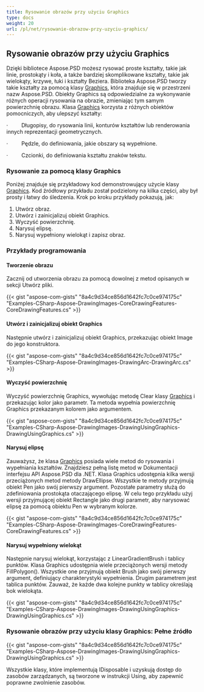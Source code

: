 ```yaml
---
title: Rysowanie obrazów przy użyciu Graphics
type: docs
weight: 20
url: /pl/net/rysowanie-obrazow-przy-uzyciu-graphics/
---
```


## **Rysowanie obrazów przy użyciu Graphics**
Dzięki bibliotece Aspose.PSD możesz rysować proste kształty, takie jak linie, prostokąty i koła, a także bardziej skomplikowane kształty, takie jak wielokąty, krzywe, łuki i kształty Beziera. Biblioteka Aspose.PSD tworzy takie kształty za pomocą klasy [Graphics](https://reference.aspose.com/psd/net/aspose.psd/graphics), która znajduje się w przestrzeni nazw Aspose.PSD. Obiekty Graphics są odpowiedzialne za wykonywanie różnych operacji rysowania na obrazie, zmieniając tym samym powierzchnię obrazu. Klasa [Graphics](https://reference.aspose.com/psd/net/aspose.psd/graphics) korzysta z różnych obiektów pomocniczych, aby ulepszyć kształty:

·         Długopisy, do rysowania linii, konturów kształtów lub renderowania innych reprezentacji geometrycznych.

·         Pędzle, do definiowania, jakie obszary są wypełnione.

·         Czcionki, do definiowania kształtu znaków tekstu.
### **Rysowanie za pomocą klasy Graphics**
Poniżej znajduje się przykładowy kod demonstrowujący użycie klasy [Graphics](https://reference.aspose.com/psd/net/aspose.psd/graphics). Kod źródłowy przykładu został podzielony na kilka części, aby był prosty i łatwy do śledzenia. Krok po kroku przykłady pokazują, jak:

1. Utwórz obraz.
1. Utwórz i zainicjalizuj obiekt Graphics.
1. Wyczyść powierzchnię.
1. Narysuj elipsę.
1. Narysuj wypełniony wielokąt i zapisz obraz.
### **Przykłady programowania**
#### **Tworzenie obrazu**
Zacznij od utworzenia obrazu za pomocą dowolnej z metod opisanych w sekcji Utwórz pliki.

{{< gist "aspose-com-gists" "8a4c9d34ce856d1642fc7c0ce974175c" "Examples-CSharp-Aspose-DrawingImages-CoreDrawingFeatures-CoreDrawingFeatures.cs" >}}
#### **Utwórz i zainicjalizuj obiekt Graphics**
Następnie utwórz i zainicjalizuj obiekt Graphics, przekazując obiekt Image do jego konstruktora.

{{< gist "aspose-com-gists" "8a4c9d34ce856d1642fc7c0ce974175c" "Examples-CSharp-Aspose-DrawingImages-DrawingArc-DrawingArc.cs" >}}
#### **Wyczyść powierzchnię**
Wyczyść powierzchnię Graphics, wywołując metodę Clear klasy [Graphics](https://reference.aspose.com/psd/net/aspose.psd/graphics) i przekazując kolor jako parametr. Ta metoda wypełnia powierzchnię Graphics przekazanym kolorem jako argumentem.

{{< gist "aspose-com-gists" "8a4c9d34ce856d1642fc7c0ce974175c" "Examples-CSharp-Aspose-DrawingImages-DrawingUsingGraphics-DrawingUsingGraphics.cs" >}}
#### **Narysuj elipsę**
Zauważysz, że klasa [Graphics](https://reference.aspose.com/psd/net/aspose.psd/graphics) posiada wiele metod do rysowania i wypełniania kształtów. Znajdziesz pełną listę metod w Dokumentacji interfejsu API Aspose.PSD dla .NET. Klasa Graphics udostępnia kilka wersji przeciążonych metod metody DrawEllipse. Wszystkie te metody przyjmują obiekt Pen jako swój pierwszy argument. Pozostałe parametry służą do zdefiniowania prostokąta otaczającego elipsę. W celu tego przykładu użyj wersji przyjmującej obiekt Rectangle jako drugi parametr, aby narysować elipsę za pomocą obiektu Pen w wybranym kolorze.

{{< gist "aspose-com-gists" "8a4c9d34ce856d1642fc7c0ce974175c" "Examples-CSharp-Aspose-DrawingImages-CoreDrawingFeatures-CoreDrawingFeatures.cs" >}}
#### **Narysuj wypełniony wielokąt**
Następnie narysuj wielokąt, korzystając z LinearGradientBrush i tablicy punktów. Klasa Graphics udostępnia wiele przeciążonych wersji metody FillPolygon(). Wszystkie one przyjmują obiekt Brush jako swój pierwszy argument, definiujący charakterystyki wypełnienia. Drugim parametrem jest tablica punktów. Zauważ, że każde dwa kolejne punkty w tablicy określają bok wielokąta.

{{< gist "aspose-com-gists" "8a4c9d34ce856d1642fc7c0ce974175c" "Examples-CSharp-Aspose-DrawingImages-DrawingUsingGraphics-DrawingUsingGraphics.cs" >}}
### **Rysowanie obrazów przy użyciu klasy Graphics: Pełne źródło**
{{< gist "aspose-com-gists" "8a4c9d34ce856d1642fc7c0ce974175c" "Examples-CSharp-Aspose-DrawingImages-DrawingUsingGraphics-DrawingUsingGraphics.cs" >}}

Wszystkie klasy, które implementują IDisposable i uzyskują dostęp do zasobów zarządzanych, są tworzone w instrukcji Using, aby zapewnić poprawne zwolnienie zasobów.
